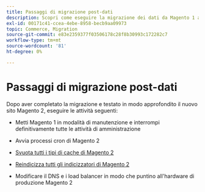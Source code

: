 ```yaml
---
title: Passaggi di migrazione post-dati
description: Scopri come eseguire la migrazione dei dati da Magento 1 a Magento 2 dopo l'utilizzo di  [!DNL Data Migration Tool] .
exl-id: 00171c41-ccea-4ebe-8958-becb9aa09973
topic: Commerce, Migration
source-git-commit: e83e2359377f03506178c28f8b30993c172282c7
workflow-type: tm+mt
source-wordcount: '81'
ht-degree: 0%

---
```


# Passaggi di migrazione post-dati

Dopo aver completato la migrazione e testato in modo approfondito il nuovo sito Magento 2, eseguire le attività seguenti:

* Metti Magento 1 in modalità di manutenzione e interrompi definitivamente tutte le attività di amministrazione

* Avvia processi cron di Magento 2

* [Svuota tutti i tipi di cache di Magento 2](../../../configuration/cli/manage-cache.md#clean-and-flush-cache-types)

* [Reindicizza tutti gli indicizzatori di Magento 2](../../../configuration/cli/manage-indexers.md#reindex)

* Modificare il DNS e i load balancer in modo che puntino all&#39;hardware di produzione Magento 2
